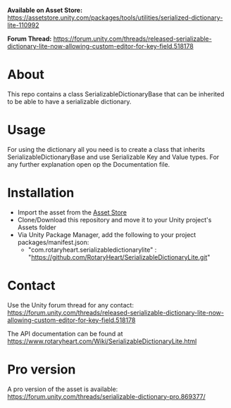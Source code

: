 **Available on Asset Store:** https://assetstore.unity.com/packages/tools/utilities/serialized-dictionary-lite-110992

**Forum Thread:** https://forum.unity.com/threads/released-serializable-dictionary-lite-now-allowing-custom-editor-for-key-field.518178

# About
This repo contains a class SerializableDictionaryBase that can be inherited to be able to have a serializable dictionary.

# Usage
For using the dictionary all you need is to create a class that inherits SerializableDictionaryBase and use Serializable Key and Value types. For any further explanation open op the Documentation file.

# Installation
* Import the asset from the [Asset Store](https://assetstore.unity.com/packages/tools/utilities/serialized-dictionary-lite-110992)
* Clone/Download this repository and move it to your Unity project's Assets folder
* Via Unity Package Manager, add the following to your project packages/manifest.json:
  * "com.rotaryheart.serializabledictionarylite" : "https://github.com/RotaryHeart/SerializableDictionaryLite.git"

# Contact
Use the Unity forum thread for any contact: https://forum.unity.com/threads/released-serializable-dictionary-lite-now-allowing-custom-editor-for-key-field.518178

The API documentation can be found at https://www.rotaryheart.com/Wiki/SerializableDictionaryLite.html

# Pro version
A pro version of the asset is available: https://forum.unity.com/threads/serializable-dictionary-pro.869377/

